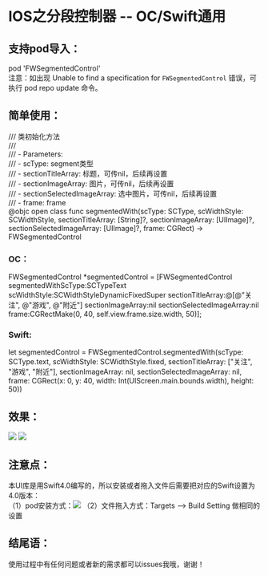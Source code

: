 IOS之分段控制器 -- OC/Swift通用  
===================================  

支持pod导入：
-----------------------------------
pod 'FWSegmentedControl'<br>
注意：如出现 Unable to find a specification for `FWSegmentedControl` 错误，可执行 pod repo update 命令。

简单使用：  
-----------------------------------  

/// 类初始化方法<br>
///<br>
/// - Parameters:<br>
///   - scType: segment类型<br>
///   - sectionTitleArray: 标题，可传nil，后续再设置<br>
///   - sectionImageArray: 图片，可传nil，后续再设置<br>
///   - sectionSelectedImageArray: 选中图片，可传nil，后续再设置<br>
///   - frame: frame<br>
@objc open class func segmentedWith(scType: SCType, scWidthStyle: SCWidthStyle, sectionTitleArray: [String]?, sectionImageArray: [UIImage]?, sectionSelectedImageArray: [UIImage]?, frame: CGRect) -> FWSegmentedControl<br>

### OC：<br>
FWSegmentedControl *segmentedControl = [FWSegmentedControl segmentedWithScType:SCTypeText scWidthStyle:SCWidthStyleDynamicFixedSuper sectionTitleArray:@[@"关注", @"游戏", @"附近"] sectionImageArray:nil sectionSelectedImageArray:nil frame:CGRectMake(0, 40, self.view.frame.size.width, 50)];

### Swift: <br>
let segmentedControl = FWSegmentedControl.segmentedWith(scType: SCType.text, scWidthStyle: SCWidthStyle.fixed, sectionTitleArray: ["关注", "游戏", "附近"], sectionImageArray: nil, sectionSelectedImageArray: nil, frame: CGRect(x: 0, y: 40, width: Int(UIScreen.main.bounds.width), height: 50))<br>

效果：
-----------------------------------
![](https://github.com/choiceyou/FWSegmentedControl/blob/master/%E7%A4%BA%E4%BE%8B1.gif)
![](https://github.com/choiceyou/FWSegmentedControl/blob/master/%E7%A4%BA%E4%BE%8B2.gif)

注意点：
-----------------------------------
本UI库是用Swift4.0编写的，所以安装或者拖入文件后需要把对应的Swift设置为4.0版本： <br>
（1）pod安装方式：![](https://github.com/choiceyou/FWSegmentedControl/blob/master/%E8%AE%BE%E7%BD%AE1.jpg)
（2）文件拖入方式：Targets --> Build Setting 做相同的设置

结尾语：
-----------------------------------
使用过程中有任何问题或者新的需求都可以issues我哦，谢谢！
